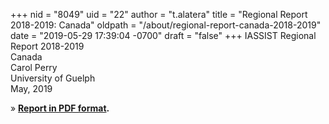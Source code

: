 +++
nid = "8049"
uid = "22"
author = "t.alatera"
title = "Regional Report 2018-2019: Canada"
oldpath = "/about/regional-report-canada-2018-2019"
date = "2019-05-29 17:39:04 -0700"
draft = "false"
+++
IASSIST Regional Report 2018-2019<br />
Canada<br />
Carol Perry<br />
University of Guelph<br />
May, 2019

» **[Report in PDF format](/file/about/regional-report-canada-2018-2019.pdf).**
